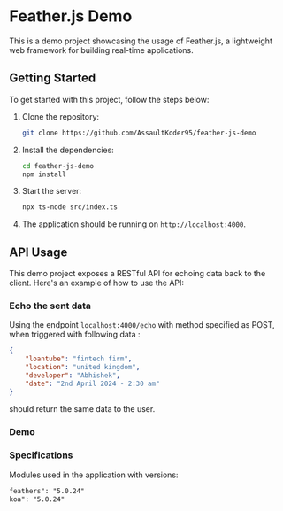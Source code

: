 # Feather.js Demo

This is a demo project showcasing the usage of Feather.js, a lightweight web framework for building real-time applications.

## Getting Started

To get started with this project, follow the steps below:

1. Clone the repository:

    ```bash
    git clone https://github.com/AssaultKoder95/feather-js-demo
    ```

2. Install the dependencies:

    ```bash
    cd feather-js-demo
    npm install
    ```

3. Start the server:

    ```bash
    npx ts-node src/index.ts
    ```

4. The application should be running on `http://localhost:4000`.

## API Usage

This demo project exposes a RESTful API for echoing data back to the client. Here's an example of how to use the API:

### Echo the sent data

Using the endpoint `localhost:4000/echo` with method specified as POST, when triggered with following data :

```json
{
	"loantube": "fintech firm",
	"location": "united kingdom",
	"developer": "Abhishek",
	"date": "2nd April 2024 - 2:30 am"
}

```

should return the same data to the user.

### Demo


### Specifications

Modules used in the application with versions: 

```markdown
feathers": "5.0.24"
koa": "5.0.24"
```